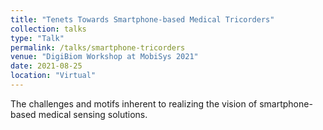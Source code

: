 ```yaml
---
title: "Tenets Towards Smartphone-based Medical Tricorders"
collection: talks
type: "Talk"
permalink: /talks/smartphone-tricorders
venue: "DigiBiom Workshop at MobiSys 2021"
date: 2021-08-25
location: "Virtual"
---
```


The challenges and motifs inherent to realizing the vision of smartphone-based medical sensing solutions.

